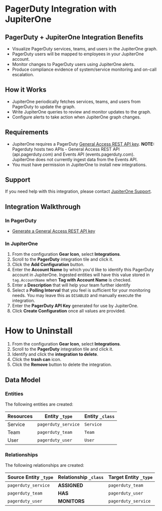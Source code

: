 # PagerDuty Integration with JupiterOne

## PagerDuty + JupiterOne Integration Benefits

*   Visualize PagerDuty services, teams, and users in the JupiterOne graph.
*   PagerDuty users will be mapped to employees in your JupiterOne account.
*   Monitor changes to PagerDuty users using JupiterOne alerts.
*   Produce compliance evidence of system/service monitoring and on-call
    escalation.

## How it Works

*   JupiterOne periodically fetches services, teams, and users from PagerDuty to
    update the graph.
*   Write JupiterOne queries to review and monitor updates to the graph.
*   Configure alerts to take action when JupiterOne graph changes.

## Requirements

*   JupiterOne requires a PagerDuty
    [General Access REST API key](https://support.pagerduty.com/docs/generating-api-keys#section-rest-api-keys).
    **NOTE:** Pagerduty hosts two APIs - General Access REST API
    (api.pagerduty.com) and Events API (events.pagerduty.com). JupiterOne does not
    currently ingest data from the Events API.
*   You must have permission in JupiterOne to install new integrations.

## Support

If you need help with this integration, please contact
[JupiterOne Support](https://support.jupiterone.io).

## Integration Walkthrough

### In PagerDuty

*   [Generate a General Access REST API key](https://support.pagerduty.com/docs/generating-api-keys#section-generating-a-general-access-rest-api-key)

### In JupiterOne

1.  From the configuration **Gear Icon**, select **Integrations**.
2.  Scroll to the **PagerDuty** integration tile and click it.
3.  Click the **Add Configuration** button.
4.  Enter the **Account Name** by which you'd like to identify this PagerDuty
    account in JupiterOne. Ingested entities will have this value stored in
    `tag.AccountName` when **Tag with Account Name** is checked.
5.  Enter a **Description** that will help your team further identify
6.  Select a **Polling Interval** that you feel is sufficient for your monitoring
    needs. You may leave this as `DISABLED` and manually execute the integration.
7.  Enter the **PagerDuty API Key** generated for use by JupiterOne.
8.  Click **Create Configuration** once all values are provided.

# How to Uninstall

1.  From the configuration **Gear Icon**, select **Integrations**.
2.  Scroll to the **PagerDuty** integration tile and click it.
3.  Identify and click the **integration to delete**.
4.  Click the **trash can** icon.
5.  Click the **Remove** button to delete the integration.

<!-- {J1_DOCUMENTATION_MARKER_START} -->

<!--
********************************************************************************
NOTE: ALL OF THE FOLLOWING DOCUMENTATION IS GENERATED USING THE
"j1-integration document" COMMAND. DO NOT EDIT BY HAND! PLEASE SEE THE DEVELOPER
DOCUMENTATION FOR USAGE INFORMATION:

https://github.com/JupiterOne/sdk/blob/main/docs/integrations/development.md
********************************************************************************
-->

## Data Model

### Entities

The following entities are created:

| Resources | Entity `_type`      | Entity `_class` |
| --------- | ------------------- | --------------- |
| Service   | `pagerduty_service` | `Service`       |
| Team      | `pagerduty_team`    | `Team`          |
| User      | `pagerduty_user`    | `User`          |

### Relationships

The following relationships are created:

| Source Entity `_type` | Relationship `_class` | Target Entity `_type` |
| --------------------- | --------------------- | --------------------- |
| `pagerduty_service`   | **ASSIGNED**          | `pagerduty_team`      |
| `pagerduty_team`      | **HAS**               | `pagerduty_user`      |
| `pagerduty_user`      | **MONITORS**          | `pagerduty_service`   |

<!--
********************************************************************************
END OF GENERATED DOCUMENTATION AFTER BELOW MARKER
********************************************************************************
-->

<!-- {J1_DOCUMENTATION_MARKER_END} -->
 
<!--  jupiterOneDocVersion=3-1-1 -->